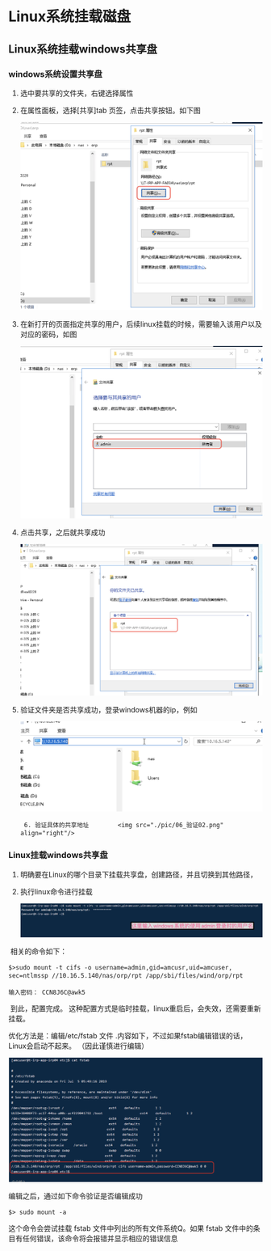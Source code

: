 # Linux系统挂载磁盘



## Linux系统挂载windows共享盘

### windows系统设置共享盘

1. 选中要共享的文件夹，右键选择属性

2. 在属性面板，选择[共享]tab 页签，点击共享按钮。如下图

   <img src="./pic/02_属性_共享.png"/>

3. 在新打开的页面指定共享的用户，后续linux挂载的时候，需要输入该用户以及对应的密码，如图

   <img src="./pic/03_指定共享的用户.png"/>

4. 点击共享，之后就共享成功

   <img src="./pic/04_共享完成.png"/>

5. 验证文件夹是否共享成功，登录windows机器的ip，例如

   <img src="./pic/05_验证.png"/>

		6. 验证具体的共享地址		<img src="./pic/06_验证02.png" align="right"/>











### 	Linux挂载windows共享盘

   1. 明确要在Linux的哪个目录下挂载共享盘，创建路径，并且切换到其他路径，

   2. 执行linux命令进行挂载

      <img src="./pic/11_进行挂载.png"/>

​		相关的命令如下：

```shell
$>sudo mount -t cifs -o username=admin,gid=amcusr,uid=amcuser, sec=ntlmssp //10.16.5.140/nas/orp/rpt /app/sbi/files/wind/orp/rpt 

输入密码： CCN8J6C@awk5
```

​      到此，配置完成。  这种配置方式是临时挂载，linux重启后，会失效，还需要重新挂载。 

  优化方法是：编辑/etc/fstab 文件 .内容如下，不过如果fstab编辑错误的话，Linux会启动不起来。 （因此谨慎进行编辑）

<img src="./pic/12_编辑fstab.png"/>



编辑之后，通过如下命令验证是否编辑成功

```shell
$> sudo mount -a 
```

这个命令会尝试挂载 fstab 文件中列出的所有文件系统Q。如果 fstab 文件中的条目有任何错误，该命令将会报错并显示相应的错误信息

